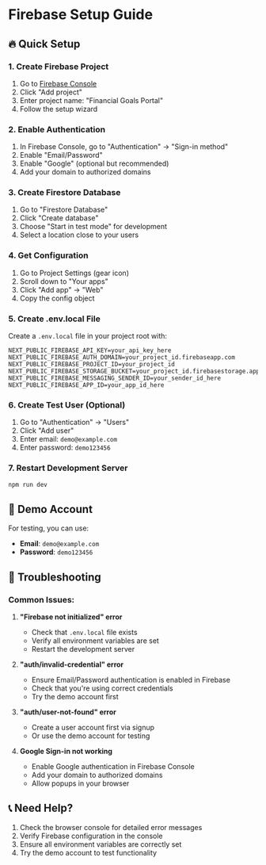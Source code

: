 # Firebase Setup Guide

## 🔥 Quick Setup

### 1. Create Firebase Project
1. Go to [Firebase Console](https://console.firebase.google.com/)
2. Click "Add project"
3. Enter project name: "Financial Goals Portal"
4. Follow the setup wizard

### 2. Enable Authentication
1. In Firebase Console, go to "Authentication" → "Sign-in method"
2. Enable "Email/Password"
3. Enable "Google" (optional but recommended)
4. Add your domain to authorized domains

### 3. Create Firestore Database
1. Go to "Firestore Database"
2. Click "Create database"
3. Choose "Start in test mode" for development
4. Select a location close to your users

### 4. Get Configuration
1. Go to Project Settings (gear icon)
2. Scroll down to "Your apps"
3. Click "Add app" → "Web"
4. Copy the config object

### 5. Create .env.local File
Create a `.env.local` file in your project root with:

```env
NEXT_PUBLIC_FIREBASE_API_KEY=your_api_key_here
NEXT_PUBLIC_FIREBASE_AUTH_DOMAIN=your_project_id.firebaseapp.com
NEXT_PUBLIC_FIREBASE_PROJECT_ID=your_project_id
NEXT_PUBLIC_FIREBASE_STORAGE_BUCKET=your_project_id.firebasestorage.app
NEXT_PUBLIC_FIREBASE_MESSAGING_SENDER_ID=your_sender_id_here
NEXT_PUBLIC_FIREBASE_APP_ID=your_app_id_here
```

### 6. Create Test User (Optional)
1. Go to "Authentication" → "Users"
2. Click "Add user"
3. Enter email: `demo@example.com`
4. Enter password: `demo123456`

### 7. Restart Development Server
```bash
npm run dev
```

## 🎯 Demo Account
For testing, you can use:
- **Email**: `demo@example.com`
- **Password**: `demo123456`

## 🔧 Troubleshooting

### Common Issues:

1. **"Firebase not initialized" error**
   - Check that `.env.local` file exists
   - Verify all environment variables are set
   - Restart the development server

2. **"auth/invalid-credential" error**
   - Ensure Email/Password authentication is enabled in Firebase
   - Check that you're using correct credentials
   - Try the demo account first

3. **"auth/user-not-found" error**
   - Create a user account first via signup
   - Or use the demo account for testing

4. **Google Sign-in not working**
   - Enable Google authentication in Firebase Console
   - Add your domain to authorized domains
   - Allow popups in your browser

## 📞 Need Help?
1. Check the browser console for detailed error messages
2. Verify Firebase configuration in the console
3. Ensure all environment variables are correctly set
4. Try the demo account to test functionality
